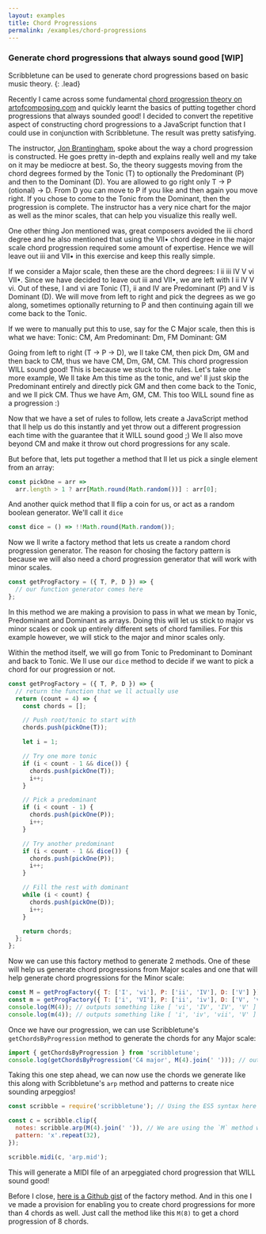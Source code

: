 ```yaml
---
layout: examples
title: Chord Progressions
permalink: /examples/chord-progressions
---
```


### Generate chord progressions that always sound good [WIP]

Scribbletune can be used to generate chord progressions based on basic music theory.
{: .lead}

Recently I came across some fundamental [chord progression theory on artofcomposing.com](https://www.artofcomposing.com/composing-a-chord-progression) and quickly learnt the basics of putting together chord progressions that always sounded good! I decided to convert the repetitive aspect of constructing chord progressions to a JavaScript function that I could use in conjunction with Scribbletune. The result was pretty satisfying.

The instructor, [Jon Brantingham](https://www.artofcomposing.com/author/jonbrantingham), spoke about the way a chord progression is constructed. He goes pretty in-depth and explains really well and my take on it may be mediocre at best. So, the theory suggests moving from the chord degrees formed by the Tonic (T) to optionally the Predominant (P) and then to the Dominant (D). You are allowed to go right only T -> P (otional) -> D. From D you can move to P if you like and then again you move right. If you chose to come to the Tonic from the Dominant, then the progression is complete. The instructor has a very nice chart for the major as well as the minor scales, that can help you visualize this really well.

One other thing Jon mentioned was, great composers avoided the iii chord degree and he also mentioned that using the VII• chord degree in the major scale chord progression required some amount of expertise. Hence we will leave out iii and VII• in this exercise and keep this really simple.

If we consider a Major scale, then these are the chord degrees: I ii iii IV V vi VII•. Since we have decided to leave out iii and VII•, we are left with I ii IV V vi. Out of these, I and vi are Tonic (T), ii and IV are Predominant (P) and V is Dominant (D). We will move from left to right and pick the degrees as we go along, sometimes optionally returning to P and then continuing again till we come back to the Tonic.

If we were to manually put this to use, say for the C Major scale, then this is what we have:
Tonic: CM, Am
Predominant: Dm, FM
Dominant: GM

Going from left to right (T -> P -> D), we ll take CM, then pick Dm, GM and then back to CM, thus we have CM, Dm, GM, CM. This chord progression WILL sound good! This is because we stuck to the rules. Let's take one more example, We ll take Am this time as the tonic, and we' ll just skip the Predominant entirely and directly pick GM and then come back to the Tonic, and we ll pick CM. Thus we have Am, GM, CM. This too WILL sound fine as a progression :)

Now that we have a set of rules to follow, lets create a JavaScript method that ll help us do this instantly and yet throw out a different progression each time with the guarantee that it WILL sound good ;) We ll also move beyond CM and make it throw out chord progressions for any scale.

But before that, lets put together a method that ll let us pick a single element from an array:

```javascript
const pickOne = arr =>
  arr.length > 1 ? arr[Math.round(Math.random())] : arr[0];
```

And another quick method that ll flip a coin for us, or act as a random boolean generator. We'll call it `dice`

```javascript
const dice = () => !!Math.round(Math.random());
```

Now we ll write a factory method that lets us create a random chord progression generator. The reason for chosing the factory pattern is because we will also need a chord progression generator that will work with minor scales.

```javascript
const getProgFactory = ({ T, P, D }) => {
  // our function generator comes here
};
```

In this method we are making a provision to pass in what we mean by Tonic, Predominant and Dominant as arrays. Doing this will let us stick to major vs minor scales or cook up entirely different sets of chord families. For this example however, we will stick to the major and minor scales only.

Within the method itself, we will go from Tonic to Predominant to Dominant and back to Tonic. We ll use our `dice` method to decide if we want to pick a chord for our progression or not.

```javascript
const getProgFactory = ({ T, P, D }) => {
  // return the function that we ll actually use
  return (count = 4) => {
    const chords = [];

    // Push root/tonic to start with
    chords.push(pickOne(T));

    let i = 1;

    // Try one more tonic
    if (i < count - 1 && dice()) {
      chords.push(pickOne(T));
      i++;
    }

    // Pick a predominant
    if (i < count - 1) {
      chords.push(pickOne(P));
      i++;
    }

    // Try another predominant
    if (i < count - 1 && dice()) {
      chords.push(pickOne(P));
      i++;
    }

    // Fill the rest with dominant
    while (i < count) {
      chords.push(pickOne(D));
      i++;
    }

    return chords;
  };
};
```

Now we can use this factory method to generate 2 methods. One of these will help us generate chord progressions from Major scales and one that will help generate chord progressions for the Minor scale:

```javascript
const M = getProgFactory({ T: ['I', 'vi'], P: ['ii', 'IV'], D: ['V'] });
const m = getProgFactory({ T: ['i', 'VI'], P: ['ii', 'iv'], D: ['V', 'vii'] });
console.log(M(4)); // outputs something like [ 'vi', 'IV', 'IV', 'V' ]
console.log(m(4)); // outputs something like [ 'i', 'iv', 'vii', 'V' ]
```

Once we have our progression, we can use Scribbletune's `getChordsByProgression` method to generate the chords for any Major scale:

```javascript
import { getChordsByProgression } from 'scribbletune';
console.log(getChordsByProgression('C4 major', M(4).join(' '))); // outputs something like 'Am FM FM GM'
```

Taking this one step ahead, we can now use the chords we generate like this along with Scribbletune's `arp` method and patterns to create nice sounding arpeggios!

```javascript
const scribble = require('scribbletune'); // Using the ES5 syntax here just as an example

const c = scribble.clip({
  notes: scribble.arp(M(4).join(' ')), // We are using the `M` method we generated earlier from our factory method
  pattern: 'x'.repeat(32),
});

scribble.midi(c, 'arp.mid');
```

This will generate a MIDI file of an arpeggiated chord progression that WILL sound good!

Before I close, [here is a Github gist](https://gist.github.com/walmik/de21deccfb0aea88725bbd9262e9a443) of the factory method. And in this one I ve made a provision for enabling you to create chord progressions for more than 4 chords as well. Just call the method like this `M(8)` to get a chord progression of 8 chords.
